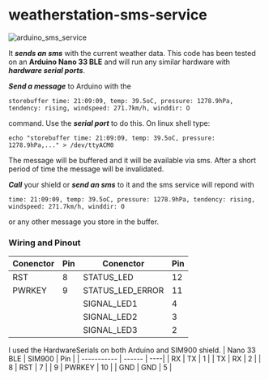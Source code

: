# weatherstation-sms-service
![arduino_sms_service](https://github.com/user-attachments/assets/b20ded79-459d-4469-863f-e0c7c8b70475)

It ***sends an sms*** with the current weather data. This code has been tested on an **Arduino Nano 33 BLE** and will run any similar hardware with ***hardware serial ports***.

***Send a message*** to Arduino with the 
```
storebuffer time: 21:09:09, temp: 39.5oC, pressure: 1278.9hPa, tendency: rising, windspeed: 271.7km/h, winddir: O
```
 command.
Use the ***serial port*** to do this.
On linux shell type:  
```
echo "storebuffer time: 21:09:09, temp: 39.5oC, pressure: 1278.9hPa,..." > /dev/ttyACM0
```
The message will be buffered and it will be available via sms. After a short period of time the message will be invalidated.

***Call*** your shield or ***send an sms*** to it and the sms service will repond with 
```
time: 21:09:09, temp: 39.5oC, pressure: 1278.9hPa, tendency: rising, windspeed: 271.7km/h, winddir: O
```
or any other message you store in the buffer.

### Wiring and Pinout
| Conenctor | Pin | Conenctor        | Pin |
| --------- | --- | ---------------- | --- | 
| RST       | 8   | STATUS_LED       | 12  |
| PWRKEY    | 9   | STATUS_LED_ERROR | 11  |
|           |     | SIGNAL_LED1      | 4   |
|           |     | SIGNAL_LED2      | 3   |
|           |     | SIGNAL_LED3      | 2   |

I used the HardwareSerials on both Arduino and SIM900 shield.
| Nano 33 BLE | SIM900 | Pin |
| ----------- | ------ | ----|
| RX          | TX     | 1   |
| TX          | RX     | 2   |
| 8           | RST    | 7   |
| 9           | PWRKEY | 10  |
| GND         | GND    | 5   |
